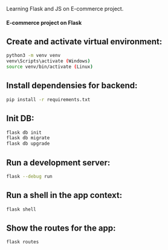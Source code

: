 Learning Flask and JS on E-commerce project.


#### E-commerce project on Flask

## Create and activate virtual environment:
```bash
python3 -m venv venv
venv\Scripts\activate (Windows)
source venv/bin/activate (Linux)
```


## Install dependensies for backend:
```bash
pip install -r requirements.txt
```

## Init DB:
```bash
flask db init
flask db migrate
flask db upgrade
```

## Run a development server:
```bash
flask --debug run
```


## Run a shell in the app context:
```bash
flask shell
```


## Show the routes for the app:
```bash
flask routes
```


